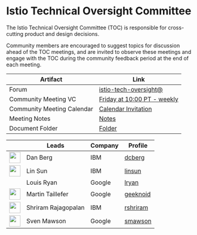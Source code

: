 # Istio Technical Oversight Committee

The Istio Technical Oversight Committee (TOC) is responsible for cross-cutting product and design decisions.

Community members are encouraged to suggest topics for discussion ahead of the TOC meetings, and are invited
to observe these meetings and engage with the TOC during the community feedback period at the end of each
meeting.

Artifact | Link
---|---
Forum | [istio-tech-oversight@](https://groups.google.com/forum/#!forum/istio-tech-oversight)
Community Meeting VC | [Friday at 10:00 PT - weekly](https://meet.google.com/dsa-qqig-kwq)
Community Meeting Calendar | [Calendar Invitation](https://calendar.google.com/event?action=TEMPLATE&tmeid=YmN0a2x0bmw0Mmg2ZjluMDRnbWJkZ242MXNfMjAxODAzMDJUMTgwMDAwWiBtdGFpbEBnb29nbGUuY29t&tmsrc=mtail%40google.com&scp=ALL)
Meeting Notes | [Notes](https://docs.google.com/document/d/13lxJqtlaQhmV2EwsNnS6h-_O4pobZQZuMjrzOeMgVI0/edit#heading=h.ipnfbx7g04vg)
Document Folder | [Folder](https://drive.google.com/corp/drive/u/0/folders/0BzW5bSyKst8JOXRyZVNaVFZuRUk)

&nbsp; | Leads | Company | Profile
---|---|---|---
<img width="30px" src="https://avatars0.githubusercontent.com/u/3277917?s=400&v=4"> | Dan Berg | IBM | [dcberg](https://github.com/dcberg)
<img width="30px" src="https://avatars1.githubusercontent.com/u/1588319?s=400&v=4">  | Lin Sun | IBM | [linsun](https://github.com/linsun)
&nbsp; | Louis Ryan | Google | [lryan](https://github.com/lryan)
<img width="30px" src="https://avatars3.githubusercontent.com/u/22780957?s=400&v=4"> | Martin Taillefer | Google | [geeknoid](https://github.com/geeknoid)
<img width="30px" src="https://avatars3.githubusercontent.com/u/8202871?s=400&v=4"> | Shriram Rajagopalan | IBM | [rshriram](https://github.com/rshriram)
<img width="30px" src="https://avatars0.githubusercontent.com/u/1562325?s=400&v=4"> | Sven Mawson | Google | [smawson](https://github.com/smawson)

